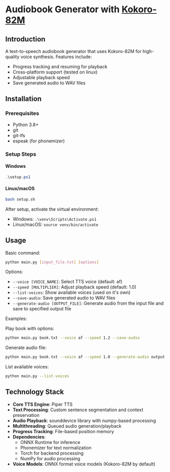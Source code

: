 # Audiobook Generator with [Kokoro-82M](https://huggingface.co/hexgrad/Kokoro-82M)

## Introduction

A text-to-speech audiobook generator that uses Kokoro-82M for high-quality voice synthesis. Features include:

- Progress tracking and resuming for playback
- Cross-platform support (tested on linux)
- Adjustable playback speed
- Save generated audio to WAV files

## Installation

### Prerequisites

- Python 3.8+
- git
- git-lfs
- espeak (for phonemizer)

### Setup Steps

#### Windows

```powershell
.\setup.ps1
```

#### Linux/macOS

```bash
bash setup.sh
```

After setup, activate the virtual environment:

- Windows: `.\venv\Scripts\Activate.ps1`
- Linux/macOS: `source venv/bin/activate`

## Usage

Basic command:

```bash
python main.py [input_file.txt] [options]
```

Options:

- `--voice [VOICE_NAME]`: Select TTS voice (default: af)
- `--speed [MULTIPLIER]`: Adjust playback speed (default: 1.0)
- `--list-voices`: Show available voices (used on it's own)
- `--save-audio`: Save generated audio to WAV files
- `--generate-audio [OUTPUT_FILE]`: Generate audio from the input file and save to specified output file

Examples:

Play book with options:
```bash
python main.py book.txt --voice af --speed 1.2 --save-audio
```

Generate audio file:
```bash
python main.py book.txt --voice af --speed 1.0 --generate-audio output.wav
```

List available voices:
```bash
python main.py --list-voices
```

## Technology Stack

- **Core TTS Engine**: Piper TTS
- **Text Processing**: Custom sentence segmentation and context preservation
- **Audio Playback**: sounddevice library with numpy-based processing
- **Multithreading**: Queued audio generation/playback
- **Progress Tracking**: File-based position memory
- **Dependencies**:
  - ONNX Runtime for inference
  - Phonemizer for text normalization
  - Torch for backend processing
  - NumPy for audio processing
- **Voice Models**: ONNX format voice models (Kokoro-82M by default)
